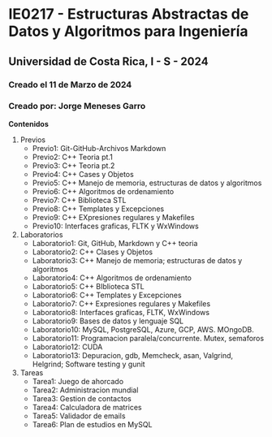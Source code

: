 # IE0217 - Estructuras Abstractas de Datos y Algoritmos para Ingeniería
## Universidad de Costa Rica, I - S - 2024
### Creado el 11 de Marzo de 2024
### Creado por: Jorge Meneses Garro

**Contenidos**
1. Previos
	- Previo1: Git-GitHub-Archivos Markdown
	- Previo2: C++ Teoria pt.1
	- Previo3: C++ Teoria pt.2
	- Previo4: C++ Cases y Objetos
	- Previo5: C++ Manejo de memoria, estructuras de datos y algoritmos
	- Previo6: C++ Algoritmos de ordenamiento
	- Previo7: C++ Biblioteca STL
	- Previo8: C++ Templates y Excepciones
	- Previo9: C++ EXpresiones regulares y Makefiles
	- Previo10: Interfaces graficas, FLTK y WxWindows
2. Laboratorios
	- Laboratorio1: Git, GitHub, Markdown y C++ teoria
	- Laboratorio2: C++ Clases y Objetos
	- Laboratorio3: C++ Manejo de memoria; estructuras de datos y algoritmos
	- Laboratorio4: C++ Algoritmos de ordenamiento
	- Laboratorio5: C++ BIblioteca STL
	- Laboratorio6: C++ Templates y Excepciones
	- Laboratorio7: C++ Expresiones regulares y Makefiles
	- Laboratorio8: Interfaces graficas, FLTK, WxWindows
	- Laboratorio9: Bases de datos y lenguaje SQL
	- Laboratorio10: MySQL, PostgreSQL, Azure, GCP, AWS. MOngoDB.
	- Laboratorio11: Programacion paralela/concurrente. Mutex, semaforos
	- Laboratorio12: CUDA
	- Laboratorio13: Depuracion, gdb, Memcheck, asan, Valgrind, Helgrind; Software testing y gunit
3. Tareas
	- Tarea1: Juego de ahorcado
	- Tarea2: Administracion mundial
	- Tarea3: Gestion de contactos
	- Tarea4: Calculadora de matrices
	- Tarea5: Validador de emails
	- Tarea6: Plan de estudios en MySQL
